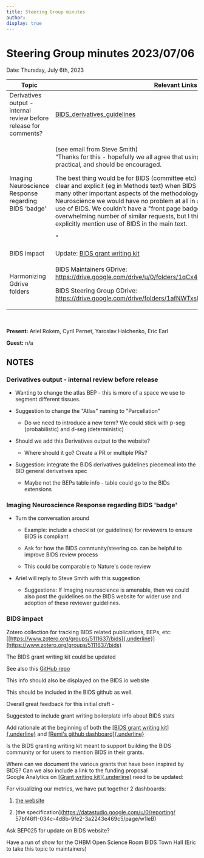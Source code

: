 ```yaml
---
title: Steering Group minutes
author:
display: true
---
```


# Steering Group minutes 2023/07/06

Date: Thursday, July 6th, 2023

<!--more-->


<table>
 <thead>
  <tr class="header">
   <th>
    <strong>
     Topic
    </strong>
   </th>
   <th>
    <strong>
     Relevant Links
    </strong>
   </th>
  </tr>
 </thead>
 <tbody>
  <tr class="odd">
   <td>
    Derivatives output - internal review before release for comments?
   </td>
   <td>
    <a href="https://docs.google.com/document/d/1JtTu5u7XTkWxxnCIH6sxGajGn1qG_syJ-p14aejpk3E/edit?usp=drive_link">
     <span class="underline">
      BIDS_derivatives_guidelines
     </span>
    </a>
   </td>
  </tr>
  <tr class="even">
   <td>
    Imaging Neuroscience Response regarding BIDS ‘badge’
   </td>
   <td>
    <p>
     (see email from Steve Smith)
     <br/>
     “Thanks for this - hopefully we all agree that using BIDS is a good idea where practical, and should be encouraged.
    </p>
    <p>
     The best thing would be for BIDS (committee etc) to encourage authors to be very clear and explicit (eg in Methods text) when BIDS has been used, just as with the many other important aspects of the methodology used in a given paper. At Imaging Neuroscience we would have no problem at all in authors being clear about their use of BIDS. We couldn't have a "front page badge" because that would risk an overwhelming number of similar requests, but I think the important thing is to explicitly mention use of BIDS in the main text.
    </p>
    <p>
     “
    </p>
   </td>
  </tr>
  <tr class="odd">
   <td>
    BIDS impact
   </td>
   <td>
    Update:
    <a href="https://docs.google.com/document/d/1Q7JTOvUqt05YQfnbvGoP1SZQy_CGkNEVcsVZeS4D5_o/edit#heading=h.6hc65il3ac75">
     <span class="underline">
      BIDS grant writing kit
     </span>
    </a>
   </td>
  </tr>
  <tr class="even">
   <td>
    Harmonizing Gdrive folders
   </td>
   <td>
    <p>
     BIDS Maintainers GDrive:
     <a href="https://drive.google.com/drive/u/0/folders/1qCx4Zopmz7IyLpi8KdrSqIdfpb-bELsV">
      <span class="underline">
       https://drive.google.com/drive/u/0/folders/1qCx4Zopmz7IyLpi8KdrSqIdfpb-bELsV
      </span>
     </a>
    </p>
    <p>
     BIDS Steering Group GDrive:
     <a href="https://drive.google.com/drive/folders/1afNWTxsKc82mD0zEwlm5GdodcNRmogp4">
      <span class="underline">
       https://drive.google.com/drive/folders/1afNWTxsKc82mD0zEwlm5GdodcNRmogp4
      </span>
     </a>
    </p>
   </td>
  </tr>
 </tbody>
</table>

<br>

**Present:** Ariel Rokem, Cyril Pernet, Yaroslav Halchenko, Eric Earl

**Guest:** n/a

## NOTES

### Derivatives output - internal review before release

-   Wanting to change the atlas BEP - this is more of a space we use to
    segment different tissues.

-   Suggestion to change the "Atlas" naming to "Parcellation"

    -   Do we need to introduce a new term? We could stick with p-seg
        (probabilistic) and d-seg (deterministic)

-   Should we add this Derivatives output to the website?

    -   Where should it go? Create a PR or multiple PRs?

-   Suggestion: integrate the BIDS derivatives guidelines piecemeal into
    the BID general derivatives spec

    -   Maybe not the BEPs table info - table could go to the BIDs
        extensions

### Imaging Neuroscience Response regarding BIDS 'badge'

-   Turn the conversation around

    -   Example: include a checklist (or guidelines) for reviewers to
        ensure BIDS is compliant

    -   Ask for how the BIDS community/steering co. can be helpful to
        improve BIDS review process

    -   This could be comparable to Nature's code review

-   Ariel will reply to Steve Smith with this suggestion

    -   Suggestions: If Imaging neuroscience is amenable, then we could
        also post the guidelines on the BIDS website for wider use and
        adoption of these reviewer guidelines.

### BIDS impact

Zotero collection for tracking BIDS related publications, BEPs, etc:
[[https://www.zotero.org/groups/5111637/bids]{.underline}](https://www.zotero.org/groups/5111637/bids)

The BIDS grant writing kit could be updated

See also this [GitHub repo](https://github.com/bids-standard/grant_writing_kit/blob/main/README.md#dashboards)

This info should also be displayed on the BIDS.io website

This should be included in the BIDS github as well.

Overall great feedback for this initial draft -

Suggested to include grant writing boilerplate info about BIDS stats

Add rationale at the beginning of both the [[BIDS grant writing
kit]{.underline}](https://docs.google.com/document/d/1Q7JTOvUqt05YQfnbvGoP1SZQy_CGkNEVcsVZeS4D5_o/edit#heading=h.pb4yuopfe1pt)
and [[Remi's github
dashboard]{.underline}](https://github.com/bids-standard/grant_writing_kit/blob/main/README.md#dashboards)

Is the BIDS granting writing kit meant to support building the BIDS
community or for users to mention BIDS in their grants.

Where can we document the various grants that have been inspired by
BIDS? Can we also include a link to the funding proposal\
Google Analytics on [[Grant writing
kit]{.underline}](https://docs.google.com/document/d/1Q7JTOvUqt05YQfnbvGoP1SZQy_CGkNEVcsVZeS4D5_o/edit)
need to be updated:

For visualizing our metrics, we have put together 2 dashboards:

1.  [the website](https://datastudio.google.com/u/0/reporting/eab164ba-9f98-46e8-bee8-1f4f5328dc6e/page/V5leB)

2.  [the specification](https://datastudio.google.com/u/0/reporting/ 57bf46f1-034c-4d8b-9fe2-3a2243e469c5/page/w1leB)

Ask BEP025 for update on BIDS website?

Have a run of show for the OHBM Open Science Room BIDS Town Hall (Eric
to take this topic to maintainers)
